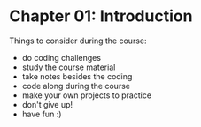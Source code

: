 # Chapter 01: Introduction

Things to consider during the course: 
- do coding challenges
- study the course material
- take notes besides the coding
- code along during the course
- make your own projects to practice
- don't give up! 
- have fun :) 
